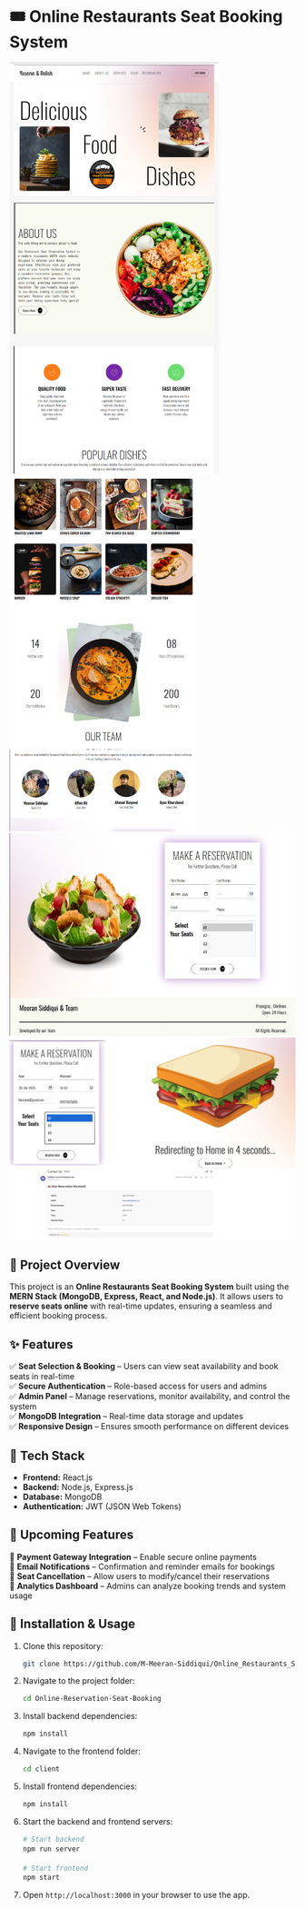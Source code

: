 # 🎟️ Online Restaurants Seat Booking System  
![Page1](frontend/public/page2.png)  
![Page2](frontend/public/page1.png)  
![Page3](frontend/public/page3.jpg)
![Page4](frontend/public/page4.png)

## 📌 Project Overview  
This project is an **Online Restaurants Seat Booking System** built using the **MERN Stack (MongoDB, Express, React, and Node.js)**. It allows users to **reserve seats online** with real-time updates, ensuring a seamless and efficient booking process.  

## ✨ Features  
✅ **Seat Selection & Booking** – Users can view seat availability and book seats in real-time  
✅ **Secure Authentication** – Role-based access for users and admins  
✅ **Admin Panel** – Manage reservations, monitor availability, and control the system  
✅ **MongoDB Integration** – Real-time data storage and updates  
✅ **Responsive Design** – Ensures smooth performance on different devices  

## 🔧 Tech Stack  
- **Frontend:** React.js  
- **Backend:** Node.js, Express.js  
- **Database:** MongoDB  
- **Authentication:** JWT (JSON Web Tokens)  

## 🚀 Upcoming Features  
🔹 **Payment Gateway Integration** – Enable secure online payments  
🔹 **Email Notifications** – Confirmation and reminder emails for bookings  
🔹 **Seat Cancellation** – Allow users to modify/cancel their reservations  
🔹 **Analytics Dashboard** – Admins can analyze booking trends and system usage  
## 📂 Installation & Usage  
1. Clone this repository:  
   ```bash
   git clone https://github.com/M-Meeran-Siddiqui/Online_Restaurants_Seat_Booking.git
   ```
2. Navigate to the project folder:  
   ```bash
   cd Online-Reservation-Seat-Booking
   ```

3. Install backend dependencies:  
   ```bash
   npm install
   ```

4. Navigate to the frontend folder:  
   ```bash
   cd client
   ```

5. Install frontend dependencies:  
   ```bash
   npm install
   ```

6. Start the backend and frontend servers:  
   ```bash
   # Start backend
   npm run server

   # Start frontend
   npm start
   ```

7. Open `http://localhost:3000` in your browser to use the app.  

